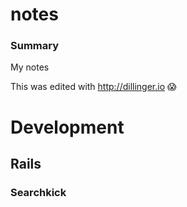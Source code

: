 notes
=====

### Summary

My notes

This was edited with http://dillinger.io 😱

Development
=====

Rails
-----

### Searchkick

